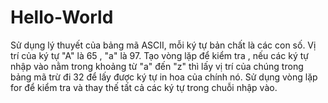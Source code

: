 # Hello-World
﻿Sử dụng lý thuyết của bảng mã ASCII, mỗi ký tự bản chất là các con số. Vị trí của ký tự "A" là 65 , "a" là 97. Tạo vòng lặp để kiểm tra , nếu các ký tự nhập vào nằm trong khoảng từ "a" đến "z" thì lấy vị trí của chúng trong bảng mã trừ đi 32 để lấy được ký tự in hoa của chính nó. Sử dụng vòng lặp for để kiểm tra và thay thế tất cả các ký tự trong chuỗi nhập vào.
